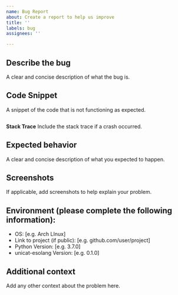 ```yaml
---
name: Bug Report
about: Create a report to help us improve
title: ''
labels: bug
assignees: ''

---
```


## Describe the bug
A clear and concise description of what the bug is.

## Code Snippet
A snippet of the code that is not functioning as expected.

```

```

**Stack Trace**
Include the stack trace if a crash occurred.

## Expected behavior
A clear and concise description of what you expected to happen.

## Screenshots
If applicable, add screenshots to help explain your problem.

## Environment (please complete the following information):
- OS: [e.g. Arch LInux]
- Link to project (if public): [e.g. github.com/user/project]
- Python Version: [e.g. 3.7.0]
- unicat-esolang Version: [e.g. 0.1.0]

## Additional context
Add any other context about the problem here.
